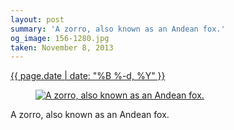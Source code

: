 ```yaml
---
layout: post
summary: 'A zorro, also known as an Andean fox.'
og_image: 156-1280.jpg
taken: November 8, 2013
---
```


<div class="post">
 <time>
  <a href="/156">
   {{ page.date | date: "%B %-d, %Y" }}
  </a>
 </time>
 <a href="/156">
  <figure data-taken="11/8/2013">
   <img alt="A zorro, also known as an Andean fox." sizes="(min-width: 700px) 50vw, calc(100vw - 2rem)" src="{{ site.assets_url }}/156-640.jpg" srcset="{{ site.assets_url }}/156-1280.jpg 1280w, {{ site.assets_url }}/156-960.jpg 960w, {{ site.assets_url }}/156-640.jpg 640w, {{ site.assets_url }}/156-320.jpg 320w"/>
  </figure>
 </a>
 <span>
  A zorro, also known as an Andean fox.
 </span>
</div>
